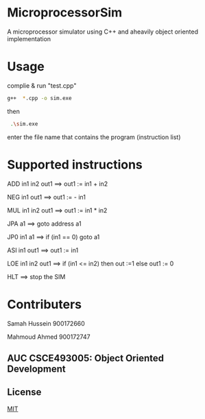 # MicroprocessorSim
A microprocessor simulator using C++ and aheavily object oriented implementation 

# Usage
complie & run "test.cpp"

```bash
g++  *.cpp -o sim.exe
```
then 
```bash
 .\sim.exe
```


enter the file name that contains the program (instruction list)

# Supported instructions 
ADD in1 in2 out1 ==> out1 := in1 + in2

NEG in1 out1 ==> out1 := - in1

MUL in1 in2 out1 ==> out1 := in1 * in2

JPA a1 ==> goto address a1

JP0 in1 a1 ==> if (in1 == 0) goto a1

ASI in1 out1 ==> out1 := in1

LOE in1 in2 out1 ==> if (in1 <= in2) then out :=1 else out1 := 0

HLT ==> stop the SIM

# Contributers 
Samah Hussein  900172660

Mahmoud Ahmed  900172747

## AUC CSCE493005: Object Oriented Development 
## License
[MIT](https://choosealicense.com/licenses/mit/)
